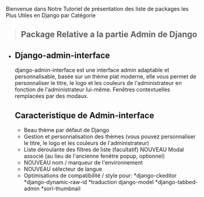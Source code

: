 Bienvenue dans Notre Tutoriel de présentation des liste de packages les Plus Utiles en Django par Catégorie 
  > ## Package Relative a la partie Admin de Django
 
 - ## Django-admin-interface
  
    django-admin-interface est une interface admin adaptable et personnalisable, basée sur un thème plat moderne, elle vous permet de         personnaliser le titre, le logo et les couleurs de l'administrateur en fonction de l'administrateur lui-même. Fenêtres contextuelles       remplacées par des modaux.

    ## Caracteristique de Admin-interface
    - Beau thème par défaut de Django
    - Gestion et personnalisation des thèmes (vous pouvez personnaliser le titre, le logo et les couleurs de l'administrateur)
    - Liste déroulante des filtres de liste (facultatif)
      NOUVEAU Modal associé (au lieu de l'ancienne fenêtre popup, optionnel)
    - NOUVEAU nom / marqueur de l'environnement
    - NOUVEAU sélecteur de langue
    - Optimisations de compatibilité / style pour:
      *django-ckeditor
      *django-dynamic-raw-id
      *traduction django-model
      *django-tabbed-admin
      *sorl-thumbnail
      
